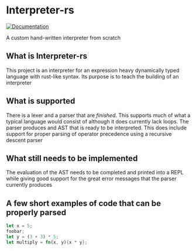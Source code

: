 
# Interpreter-rs

[![Documentation](https://docs.rs/dacx0501/badge.svg)](https://docs.rs/dacx0501)

A custom hand-written interpreter from scratch

## What is Interpreter-rs

This project is an interpreter for an expression heavy dynamically typed language with rust-like syntax. Its purpose is to teach the building of an interpreter

## What is supported

There is a lexer and a parser that are _finished_. This supports much of what a typical language would consist of although it does currently lack loops. The parser produces and AST that is ready to be interpreted. This does include support for proper parsing of operator precedence using a recursive descent parser

## What still needs to be implemented

The evaluation of the AST needs to be completed and printed into a REPL while giving good support for the great error messages that the parser currently produces

## A few short examples of code that can be properly parsed

```rust
let x = 5;
foobar;
let y = (3 + 3) * 5;
let multiply = fn(x, y){x * y};
```
